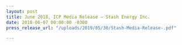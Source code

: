 ```yaml
---
layout: post
title: June 2018, ICP Media Release – Stash Energy Inc.
date: 2018-06-07 00:00:00 -0300
press_release_url: "/uploads/2019/05/30/Stash-Media-Release-.pdf"

---
```

